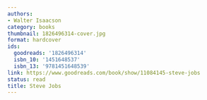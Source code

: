 ```yaml
---
authors:
- Walter Isaacson
category: books
thumbnail: 1826496314-cover.jpg
format: hardcover
ids:
  goodreads: '1826496314'
  isbn_10: '1451648537'
  isbn_13: '9781451648539'
link: https://www.goodreads.com/book/show/11084145-steve-jobs
status: read
title: Steve Jobs
---
```

